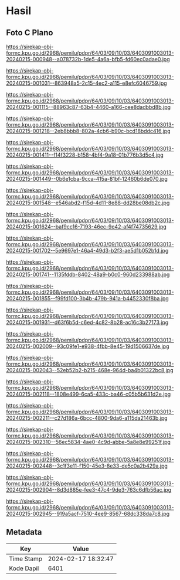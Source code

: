 # Hasil

## Foto C Plano

https://sirekap-obj-formc.kpu.go.id/2968/pemilu/pdpr/64/03/09/10/03/6403091003013-20240215-000948--a078732b-1de5-4a6a-bfb5-fd60ec0adae0.jpg

https://sirekap-obj-formc.kpu.go.id/2968/pemilu/pdpr/64/03/09/10/03/6403091003013-20240215-001031--863948a5-2c15-4ec2-a115-e8efc6046759.jpg

https://sirekap-obj-formc.kpu.go.id/2968/pemilu/pdpr/64/03/09/10/03/6403091003013-20240215-001115--88963c87-63b4-4460-a166-cee8dadbbd8b.jpg

https://sirekap-obj-formc.kpu.go.id/2968/pemilu/pdpr/64/03/09/10/03/6403091003013-20240215-001218--2eb8bbb8-802a-4cb6-b90c-bcd18bddc416.jpg

https://sirekap-obj-formc.kpu.go.id/2968/pemilu/pdpr/64/03/09/10/03/6403091003013-20240215-001411--f14f3228-b158-4bf4-9a18-01b776b3d5c4.jpg

https://sirekap-obj-formc.kpu.go.id/2968/pemilu/pdpr/64/03/09/10/03/6403091003013-20240215-001449--0b6e1cba-9cca-415a-81bf-12460b6de070.jpg

https://sirekap-obj-formc.kpu.go.id/2968/pemilu/pdpr/64/03/09/10/03/6403091003013-20240215-001548--e546abd2-f15d-4d11-8e88-dd28be08db2c.jpg

https://sirekap-obj-formc.kpu.go.id/2968/pemilu/pdpr/64/03/09/10/03/6403091003013-20240215-001624--baf9cc16-7193-46ec-9e42-af4f74735629.jpg

https://sirekap-obj-formc.kpu.go.id/2968/pemilu/pdpr/64/03/09/10/03/6403091003013-20240215-001702--5e9697e1-46a4-49d3-b2f3-ae5d1b052b1d.jpg

https://sirekap-obj-formc.kpu.go.id/2968/pemilu/pdpr/64/03/09/10/03/6403091003013-20240215-001741--1135fddb-8402-48a9-b0c0-960d233988ab.jpg

https://sirekap-obj-formc.kpu.go.id/2968/pemilu/pdpr/64/03/09/10/03/6403091003013-20240215-001855--f99fd100-3b4b-479b-941a-b4452330f8ba.jpg

https://sirekap-obj-formc.kpu.go.id/2968/pemilu/pdpr/64/03/09/10/03/6403091003013-20240215-001931--d63f6b5d-c6ed-4c82-8b28-ac16c3b27173.jpg

https://sirekap-obj-formc.kpu.go.id/2968/pemilu/pdpr/64/03/09/10/03/6403091003013-20240215-002009--93c09fe1-e938-4fbb-8e45-19d1506637de.jpg

https://sirekap-obj-formc.kpu.go.id/2968/pemilu/pdpr/64/03/09/10/03/6403091003013-20240215-002043--52eb52b2-b215-468e-964d-ba4b01322bc8.jpg

https://sirekap-obj-formc.kpu.go.id/2968/pemilu/pdpr/64/03/09/10/03/6403091003013-20240215-002118--1808e499-6ca5-433c-ba46-c05b5b631d2e.jpg

https://sirekap-obj-formc.kpu.go.id/2968/pemilu/pdpr/64/03/09/10/03/6403091003013-20240215-002211--c27d186a-6bcc-4800-9da6-a115da21463b.jpg

https://sirekap-obj-formc.kpu.go.id/2968/pemilu/pdpr/64/03/09/10/03/6403091003013-20240215-002310--56ec5834-4ae0-4c9d-abbe-5a8e8e99251f.jpg

https://sirekap-obj-formc.kpu.go.id/2968/pemilu/pdpr/64/03/09/10/03/6403091003013-20240215-002448--3c1f3e11-f150-45e3-8e33-de5c0a2b429a.jpg

https://sirekap-obj-formc.kpu.go.id/2968/pemilu/pdpr/64/03/09/10/03/6403091003013-20240215-002904--8d3d885e-fee3-47c4-9de3-763c6dfb56ac.jpg

https://sirekap-obj-formc.kpu.go.id/2968/pemilu/pdpr/64/03/09/10/03/6403091003013-20240215-002945--919a5acf-7510-4ee9-8567-68dc338da7c8.jpg


## Metadata

| Key        | Value               |
| ---------- | ------------------- |
| Time Stamp | 2024-02-17 18:32:47 |
| Kode Dapil | 6401                |



